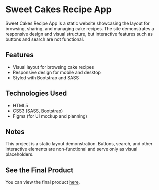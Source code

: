 # Sweet Cakes Recipe App

Sweet Cakes Recipe App is a static website showcasing the layout for browsing, sharing, and managing cake recipes. The site demonstrates a responsive design and visual structure, but interactive features such as buttons and search are not functional.

## Features

- Visual layout for browsing cake recipes
- Responsive design for mobile and desktop
- Styled with Bootstrap and SASS

## Technologies Used

- HTML5
- CSS3 (SASS, Bootstrap)
- Figma (for UI mockup and planning)

## Notes

This project is a static layout demonstration. Buttons, search, and other interactive elements are non-functional and serve only as visual placeholders.

## See the Final Product

You can view the final product [here](https://ab8928.pages.labranet.jamk.fi/sweet_cakes/).

